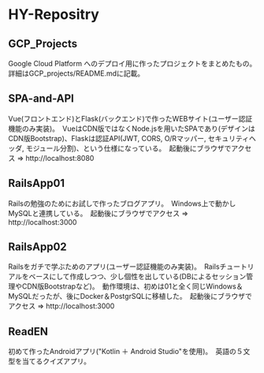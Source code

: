 # HY-Repositry

## GCP_Projects
Google Cloud Platform へのデプロイ用に作ったプロジェクトをまとめたもの。　詳細はGCP_projects/README.mdに記載。

## SPA-and-API
Vue(フロントエンド)とFlask(バックエンド)で作ったWEBサイト(ユーザー認証機能のみ実装)。　VueはCDN版ではなくNode.jsを用いたSPAであり(デザインはCDN版Bootstrap)、Flaskは認証API(JWT, CORS, O/Rマッパー, セキュリティヘッダ, モジュール分割)、という仕様になっている。　起動後にブラウザでアクセス ⇒ http://localhost:8080

## RailsApp01
Railsの勉強のためにお試しで作ったブログアプリ。　Windows上で動かしMySQLと連携している。　起動後にブラウザでアクセス ⇒ http://localhost:3000

## RailsApp02
Railsをガチで学ぶためのアプリ(ユーザー認証機能のみ実装)。　Railsチュートリアルをベースにして作成しつつ、少し個性を出している(DBによるセッション管理やCDN版Bootstrapなど)。　動作環境は、初めは01と全く同じWindows＆MySQLだったが、後にDocker＆PostgrSQLに移植した。　起動後にブラウザでアクセス ⇒ http://localhost:3000

## ReadEN
初めて作ったAndroidアプリ("Kotlin ＋ Android Studio"を使用)。　英語の５文型を当てるクイズアプリ。

